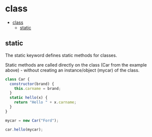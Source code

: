 # class

- [class](#class)
  - [static](#static)

## static

The static keyword defines static methods for classes.

Static methods are called directly on the class (Car from the example above) - without creating an instance/object (mycar) of the class.

```javascript
class Car {
  constructor(brand) {
    this.carname = brand;
  }
  static hello(x) {
    return "Hello " + x.carname;
  }
}

mycar = new Car("Ford");

car.hello(mycar);
```

